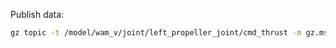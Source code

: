 Publish data:
```bash
gz topic -t /model/wam_v/joint/left_propeller_joint/cmd_thrust -m gz.msgs.Double -p 'data: 31'
```